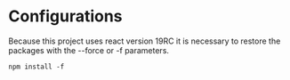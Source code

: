 # Configurations

Because this project uses react version 19RC it is necessary to restore the packages with the --force or -f parameters.

```shell
npm install -f
```